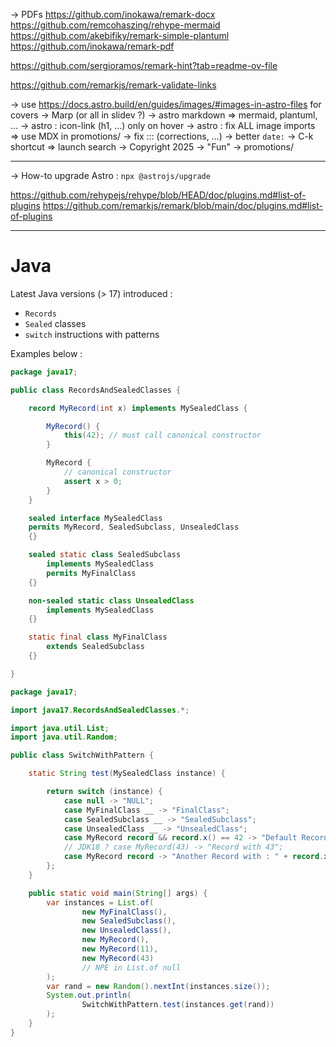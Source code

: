 -> PDFs
https://github.com/inokawa/remark-docx
https://github.com/remcohaszing/rehype-mermaid
https://github.com/akebifiky/remark-simple-plantuml
https://github.com/inokawa/remark-pdf

https://github.com/sergioramos/remark-hint?tab=readme-ov-file

https://github.com/remarkjs/remark-validate-links

-> use <Picture /> <https://docs.astro.build/en/guides/images/#images-in-astro-files> for covers
-> Marp (or all in slidev ?)
-> astro markdown => mermaid, plantuml, …
-> astro : icon-link (h1, …) only on hover
-> astro : fix ALL image imports => use MDX in promotions/
-> fix ::: (corrections, …)
-> better `date:`
-> C-k shortcut => launch search
-> Copyright 2025
-> "Fun"
-> promotions/

---

-> How-to upgrade Astro : `npx @astrojs/upgrade`

https://github.com/rehypejs/rehype/blob/HEAD/doc/plugins.md#list-of-plugins
https://github.com/remarkjs/remark/blob/main/doc/plugins.md#list-of-plugins

---

# Java

Latest Java versions (> 17) introduced :

- `Records`
- `Sealed` classes
- `switch` instructions with patterns

Examples below :

```java
package java17;

public class RecordsAndSealedClasses {

    record MyRecord(int x) implements MySealedClass {

        MyRecord() {
            this(42); // must call canonical constructor
        }

        MyRecord {
            // canonical constructor
            assert x > 0;
        }
    }

    sealed interface MySealedClass
    permits MyRecord, SealedSubclass, UnsealedClass
    {}

    sealed static class SealedSubclass
        implements MySealedClass
        permits MyFinalClass
    {}

    non-sealed static class UnsealedClass
        implements MySealedClass
    {}

    static final class MyFinalClass
        extends SealedSubclass
    {}

}
```

```java
package java17;

import java17.RecordsAndSealedClasses.*;

import java.util.List;
import java.util.Random;

public class SwitchWithPattern {

    static String test(MySealedClass instance) {

        return switch (instance) {
            case null -> "NULL";
            case MyFinalClass __ -> "FinalClass";
            case SealedSubclass __ -> "SealedSubclass";
            case UnsealedClass __ -> "UnsealedClass";
            case MyRecord record && record.x() == 42 -> "Default Record";
            // JDK18 ? case MyRecord(43) -> "Record with 43";
            case MyRecord record -> "Another Record with : " + record.x();
        };
    }

    public static void main(String[] args) {
        var instances = List.of(
                new MyFinalClass(),
                new SealedSubclass(),
                new UnsealedClass(),
                new MyRecord(),
                new MyRecord(11),
                new MyRecord(43)
                // NPE in List.of null
        );
        var rand = new Random().nextInt(instances.size());
        System.out.println(
                SwitchWithPattern.test(instances.get(rand))
        );
    }
}
```


